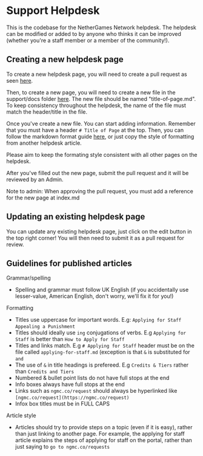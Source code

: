 # Support Helpdesk

This is the codebase for the NetherGames Network helpdesk. The helpdesk can be modified or added to by anyone who thinks it can be improved (whether you're a staff member or a member of the community!).

## Creating a new helpdesk page

To create a new helpdesk page, you will need to create a pull request as seen [here](https://docs.github.com/pull-requests/collaborating-with-pull-requests/proposing-changes-to-your-work-with-pull-requests/creating-a-pull-request).

Then, to create a new page, you will need to create a new file in the support/docs folder [here](https://github.com/NetherGamesMC/support/tree/master/docs). The new file should be named "title-of-page.md". To keep consistency throughout the helpdesk, the name of the file must match the header/title in the file.

Once you've create a new file. You can start adding information. Remember that you must have a header `# Title of Page` at the top. Then, you can follow the markdown format guide [here](https://vitepress.dev/guide/markdown), or just copy the style of formatting from another helpdesk article.

Please aim to keep the formating style consistent with all other pages on the helpdesk.

After you've filled out the new page, submit the pull request and it will be reviewed by an Admin.

Note to admin: When approving the pull request, you must add a reference for the new page at index.md

## Updating an existing helpdesk page

You can update any existing helpdesk page, just click on the edit button in the top right corner! You will then need to submit it as a pull request for review.

## Guidelines for published articles

Grammar/spelling
* Spelling and grammar must follow UK English (if you accidentally use lesser-value, American English, don't worry, we'll fix it for you!)

Formatting
* Titles use uppercase for important words. E.g: `Applying for Staff` `Appealing a Punishment`
* Titles should ideally use `ing` conjugations of verbs. E.g `Applying for Staff` is better than `How to Apply for Staff`
* Titles and links match. E.g `# Applying for Staff` header must be on the file called `applying-for-staff.md` (exception is that `&` is substituted for `and`
* The use of `&` in title headings is prefereed. E.g `Credits & Tiers` rather than `Credits and Tiers`
* Numbered & bullet point lists do not have full stops at the end
* Info boxes always have full stops at the end
* Links such as `ngmc.co/request` should always be hyperlinked like `[ngmc.co/request](https://ngmc.co/request)`
* Infox box titles must be in FULL CAPS

Article style
* Articles should try to provide steps on a topic (even if it is easy), rather than just linking to another page. For example, the applying for staff article explains the steps of applying for staff on the portal, rather than just saying to `go to ngmc.co/requests`


